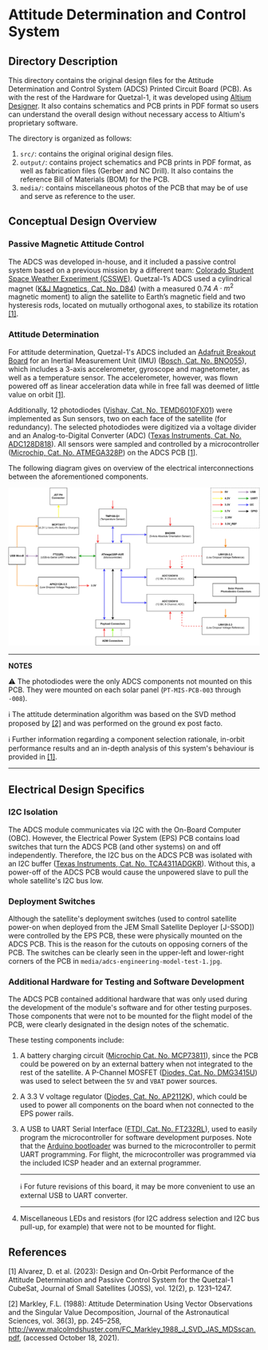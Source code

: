 # Attitude Determination and Control System #

## Directory Description

This directory contains the original design files for the Attitude Determination and Control System (ADCS) Printed Circuit Board (PCB). As with the rest of the Hardware for Quetzal-1, it was developed using [Altium Designer](https://www.altium.com/). It also contains schematics and PCB prints in PDF format so users can understand the overall design without necessary access to Altium's proprietary software.

The directory is organized as follows:

1. `src/`: contains the original original design files.
2. `output/`: contains project schematics and PCB prints in PDF format, as well as fabrication files (Gerber and NC Drill). It also contains the reference Bill of Materials (BOM) for the PCB.
3. `media/`: contains miscellaneous photos of the PCB that may be of use and serve as reference to the user.

## Conceptual Design Overview

### Passive Magnetic Attitude Control

The ADCS was developed in-house, and it included a passive control system based on a previous mission by a different team: [Colorado Student Space Weather Experiment (CSSWE)](https://lasp.colorado.edu/home/csswe/). Quetzal-1’s ADCS used a cylindrical magnet ([K&J Magnetics, Cat. No. D84](https://www.kjmagnetics.com/proddetail.asp?prod=D84)) (with a measured 0.74  $A \cdot m^2$ magnetic moment) to align the satellite to Earth’s magnetic field and two hysteresis rods, located on mutually orthogonal axes, to stabilize its rotation [[1]](#user-content-references).

### Attitude Determination

For attitude determination, Quetzal-1's ADCS included an [Adafruit Breakout Board](https://learn.adafruit.com/adafruit-bno055-absolute-orientation-sensor) for an Inertial Measurement Unit (IMU) ([Bosch, Cat. No. BNO055](https://cdn-learn.adafruit.com/assets/assets/000/036/832/original/BST_BNO055_DS000_14.pdf)), which includes a 3-axis accelerometer, gyroscope and magnetometer, as well as a temperature sensor. The accelerometer, however, was flown powered off as linear acceleration data while in free fall was deemed of little value on orbit [[1]](#user-content-references).

Additionally, 12 photodiodes ([Vishay, Cat. No. TEMD6010FX01](https://www.vishay.com/en/product/81308/)) were implemented as Sun sensors, two on each face of the satellite (for redundancy). The selected photodiodes were digitized via a voltage divider and an Analog-to-Digital Converter (ADC) ([Texas Instruments, Cat. No. ADC128D818](https://www.ti.com/product/ADC128D818)). All sensors were sampled and controlled by a microcontroller ([Microchip, Cat. No. ATMEGA328P](https://www.microchip.com/en-us/product/ATmega328P)) on the ADCS PCB [[1]](#user-content-references).

The following diagram gives on overview of the electrical interconnections between the aforementioned components.

![adcs-block-diagram](./src/PT-MIS-PCB-001_v1%20Block%20Diagram.jpg?raw=true "ADCS Block Diagram")

---
**NOTES**

:warning: The photodiodes were the only ADCS components not mounted on this PCB. They were mounted on each solar panel (`PT-MIS-PCB-003` through `-008`).

:information_source: The attitude determination algorithm was based on the SVD method proposed by [[2]](#user-content-references) and was performed on the ground ex post facto.

:information_source: Further information regarding a component selection rationale, in-orbit performance results and an in-depth analysis of this system's behaviour is provided in [[1]](#user-content-references).

---

## Electrical Design Specifics

### I2C Isolation

The ADCS module communicates via I2C with the On-Board Computer (OBC). However, the Electrical Power System (EPS) PCB contains load switches that turn the ADCS PCB (and other systems) on and off independently. Therefore, the I2C bus on the ADCS PCB was isolated with an I2C buffer ([Texas Instruments, Cat. No. TCA4311ADGKR](https://www.ti.com/product/TCA4311A/part-details/TCA4311ADGKR)). Without this, a power-off of the ADCS PCB would cause the unpowered slave to pull the whole satellite's I2C bus low.

### Deployment Switches

Although the satellite's deployment switches (used to control satellite power-on when deployed from the JEM Small Satellite Deployer [J-SSOD]) were controlled by the EPS PCB, these were physically mounted on the ADCS PCB. This is the reason for the cutouts on opposing corners of the PCB. The switches can be clearly seen in the upper-left and lower-right corners of the PCB in `media/adcs-engineering-model-test-1.jpg`.

### Additional Hardware for Testing and Software Development

The ADCS PCB contained additional hardware that was only used during the development of the module's software and for other testing purposes. Those components that were not to be mounted for the flight model of the PCB, were clearly designated in the design notes of the schematic.

These testing components include:

1. A battery charging circuit ([Microchip Cat. No. MCP73811](https://www.microchip.com/en-us/product/MCP73811)), since the PCB could be powered on by an external battery when not integrated to the rest of the satellite. A P-Channel MOSFET ([Diodes, Cat. No. DMG3415U](https://www.digikey.com/en/products/detail/diodes-incorporated/DMG3415U-7/2052768)) was used to select between the `5V` and `VBAT` power sources.
2. A 3.3 V voltage regulator ([Diodes, Cat. No. AP2112K](https://www.diodes.com/assets/Datasheets/AP2112.pdf)), which could be used to power all components on the board when not connected to the EPS power rails.
3. A USB to UART Serial Interface ([FTDI, Cat. No. FT232RL](https://ftdichip.com/products/ft232rl/)), used to easily program the microcontroller for software development purposes. Note that the [Arduino bootloader](https://docs.arduino.cc/hacking/software/Bootloader) was burned to the microcontroller to permit UART programming. For flight, the microcontroller was programmed via the included ICSP header and an external programmer.

    ---
    :information_source: For future revisions of this board, it may be more convenient to use an external USB to UART converter.

    ---

4. Miscellaneous LEDs and resistors (for I2C address selection and I2C bus pull-up, for example) that were not to be mounted for flight.

## References

[1] Alvarez, D. et al. (2023): Design and On-Orbit Performance of the Attitude Determination and Passive Control System for the Quetzal-1 CubeSat, Journal of Small Satellites (JOSS), vol. 12(2), p. 1231–1247.

[2] Markley, F.L. (1988): Attitude Determination Using Vector Observations and the Singular Value Decomposition, Journal of the Astronautical Sciences, vol. 36(3), pp. 245–258, http://www.malcolmdshuster.com/FC_Markley_1988_J_SVD_JAS_MDSscan.pdf, (accessed October 18, 2021).